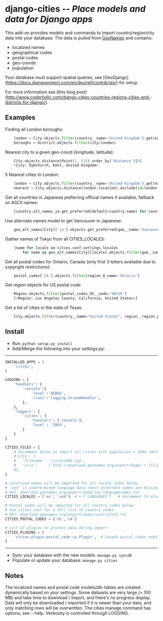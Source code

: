  django-cities -- *Place models and data for Django apps*
=========================================================

This add-on provides models and commands to import country/region/city data into your database.
The data is pulled from [GeoNames](http://www.geonames.org/) and contains:

  - localized names
  - geographical codes
  - postal codes
  - geo-coords
  - population

Your database must support spatial queries, see [GeoDjango]
(https://docs.djangoproject.com/en/dev/ref/contrib/gis/) for setup.

For more information see [this blog post]
(http://www.coderholic.com/django-cities-countries-regions-cities-and-districts-for-django/).


 Examples
--------------------------
Finding all London boroughs:

```python
    london = City.objects.filter(country__name='United Kingdom').get(name='London')
    boroughs = District.objects.filter(city=london)
```

Nearest city to a given geo-coord (longitude, latitude):

```python
    City.objects.distance(Point(1, 51)).order_by('distance')[0]
    <City: Dymchurch, Kent, United Kingdom>
```

5 Nearest cities to London:

```python
    london = City.objects.filter(country__name='United Kingdom').get(name='London')
    nearest = City.objects.distance(london.location).exclude(id=london.id).order_by('distance')[:5]
```

Get all countries in Japanese preferring official names if available, fallback on ASCII names:

```python
    [country.alt_names_ja.get_preferred(default=country.name) for country in Country.objects.all()]
```

Use alternate names model to get Vancouver in Japanese:

```python
    geo_alt_names[City]['ja'].objects.get_preferred(geo__name='Vancouver', default='Vancouver')
```

Gather names of Tokyo from all CITIES_LOCALES:

```python
    [name for locale in cities.conf.settings.locales
        for name in geo_alt_names[City][locale].objects.filter(geo__name='Tokyo')]
```
Get all postal codes for Ontario, Canada (only first 3 letters available due to copyright restrictions):

```python
    postal_codes['CA'].objects.filter(region_0_name='Ontario')
```

Get region objects for US postal code:

```python
    Region.objects.filter(postal_codes_US__code='90210')
    [<Region: Los Angeles County, California, United States>]
```

Get a list of cities in the state of Texas:

```python
    City.objects.filter(country__name="United States", region__region_parent__name="Texas")
```

 Install
--------------------------
- Run: `python setup.py install`
- Add/Merge the following into your *settings.py*:

-----------------------------------------------------------
```python
INSTALLED_APPS = (
    'cities',
)

LOGGING = {
    'handlers': {
        'console':{
            'level':'DEBUG',
            'class':'logging.StreamHandler',
        },
    },
    'loggers': {
        'cities': {
            'handlers': ['console'],
            'level': 'INFO',
        }
    }
}

CITIES_FILES = {
    # Uncomment below to import all cities with population > 1000 (default is > 5000)
    #'city': {
    #   'filename': 'cities1000.zip',
    #   'urls':     ['http://download.geonames.org/export/dump/'+'{filename}']
    #},
}

# Localized names will be imported for all locale codes below.
# 'und' is undetermined language data (most alternate names are missing a lang tag).
# Ref: download.geonames.org/export/dump/iso-languagecodes.txt
CITIES_LOCALES = ['en', 'und']  # + ['LANGUAGES']   # Uncomment to also include languages from your settings

# Postal codes will be imported for all country codes below.
# See cities.conf for a full list of country codes.
# Ref: download.geonames.org/export/dump/countryInfo.txt
CITIES_POSTAL_CODES = ['US','CA']

# List of plugins to process data during import
CITIES_PLUGINS = [
    'cities.plugin.postal_code_ca.Plugin',  # Canada postal codes need region codes remapped to match geonames
]
```
-----------------------------------------------------------

- Sync your database with the new models: `manage.py syncdb`
- Populate or update your database: `manage.py cities`


 Notes
--------------------------
The localized names and postal code models/db-tables are created dynamically based on your settings.
Some datasets are very large (> 100 MB) and take time to download / import, and there's no progress display.
Data will only be downloaded / imported if it is newer than your data, and only matching rows will be overwritten.
The cities manage command has options, see --help.  Verbosity is controlled through LOGGING.